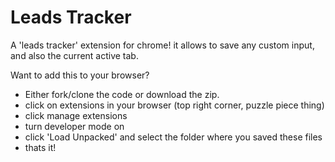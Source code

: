 # Leads Tracker

A 'leads tracker' extension for chrome! it allows to save any custom input, and also the current active tab. 

Want to add this to your browser?
  - Either fork/clone the code or download the zip.  
  - click on extensions in your browser (top right corner, puzzle piece thing)
  - click manage extensions
  - turn developer mode on
  - click 'Load Unpacked' and select the folder where you saved these files
  - thats it! 
